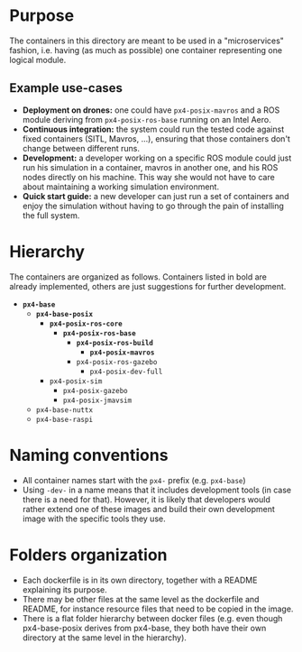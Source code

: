 # Purpose

The containers in this directory are meant to be used in a "microservices" fashion, i.e. having (as much as possible) one container representing one logical module.

## Example use-cases

* __Deployment on drones:__ one could have `px4-posix-mavros` and a ROS module deriving from `px4-posix-ros-base` running on an Intel Aero.
* __Continuous integration:__ the system could run the tested code against fixed containers (SITL, Mavros, ...), ensuring that those containers don't change between different runs.
* __Development:__ a developer working on a specific ROS module could just run his simulation in a container, mavros in another one, and his ROS nodes directly on his machine. This way she would not have to care about maintaining a working simulation environment.
* __Quick start guide:__ a new developer can just run a set of containers and enjoy the simulation without having to go through the pain of installing the full system.

# Hierarchy

The containers are organized as follows. Containers listed in bold are already implemented, others are just suggestions for further development.

* __`px4-base`__
    * __`px4-base-posix`__
        * __`px4-posix-ros-core`__
            * __`px4-posix-ros-base`__
                * __`px4-posix-ros-build`__
                    * __`px4-posix-mavros`__
                * `px4-posix-ros-gazebo`
                    * `px4-posix-dev-full`
        * `px4-posix-sim`
            * `px4-posix-gazebo`
            * `px4-posix-jmavsim`
    * `px4-base-nuttx`
    * `px4-base-raspi`

# Naming conventions

* All container names start with the `px4-` prefix (e.g. `px4-base`)
* Using `-dev-` in a name means that it includes development tools (in case there is a need for that). However, it is likely that developers would rather extend one of these images and build their own development image with the specific tools they use.

# Folders organization

* Each dockerfile is in its own directory, together with a README explaining its purpose.
* There may be other files at the same level as the dockerfile and README, for instance resource files that need to be copied in the image.
* There is a flat folder hierarchy between docker files (e.g. even though px4-base-posix derives from px4-base, they both have their own directory at the same level in the hierarchy).
